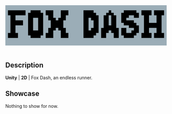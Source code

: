 <div class="center">
  <img src ='https://github.com/kadenrettig/Fox-Dash/blob/main/Assets/Materials/UI/title-show.png' alt='Fox Run Logo'/>
</div>
</br>

## Description

<b>Unity</b> | <b>2D</b> | Fox Dash, an endless runner.

## Showcase

Nothing to show for now.
